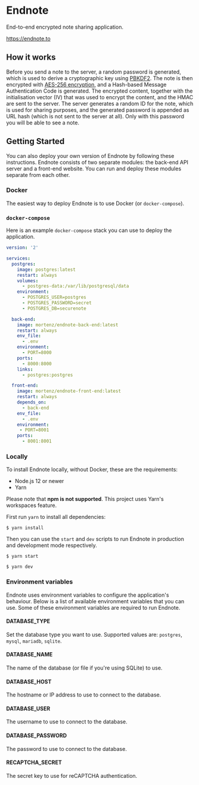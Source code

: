 # Endnote

End-to-end encrypted note sharing application.

https://endnote.to

## How it works

Before you send a note to the server, a random password is generated, which is used to derive a cryptographic key
using [PBKDF2](https://en.wikipedia.org/wiki/PBKDF2). The note is then encrypted with
[AES-256 encryption](https://en.wikipedia.org/wiki/Advanced_Encryption_Standard), and a Hash-based Message
Authentication Code is generated. The encrypted content, together with the initialisation vector (IV) that was used
to encrypt the content, and the HMAC are sent to the server. The server generates a random ID
for the note, which is used for sharing purposes, and the generated password is appended as URL hash (which is not sent
to the server at all). Only with this password you will be able to see a note.

## Getting Started

You can also deploy your own version of Endnote by following these instructions. Endnote consists of two separate
modules: the back-end API server and a front-end website. You can run and deploy these modules separate from each other.

### Docker

The easiest way to deploy Endnote is to use Docker (or `docker-compose`).

### `docker-compose`

Here is an example `docker-compose` stack you can use to deploy the application.

```yaml
version: '2'

services:
  postgres:
    image: postgres:latest
    restart: always
    volumes:
      - postgres-data:/var/lib/postgresql/data
    environment:
      - POSTGRES_USER=postgres
      - POSTGRES_PASSWORD=secret
      - POSTGRES_DB=securenote

  back-end:
    image: mortenz/endnote-back-end:latest
    restart: always
    env_file:
      - .env
    environment:
      - PORT=8000
    ports:
      - 8000:8000
    links:
      - postgres:postgres

  front-end:
    image: mortenz/endnote-front-end:latest
    restart: always
    depends_on:
      - back-end
    env_file:
      - .env
    environment:
     - PORT=8001
    ports:
      - 8001:8001
```

### Locally

To install Endnote locally, without Docker, these are the requirements:

- Node.js 12 or newer
- Yarn

Please note that **npm is not supported**. This project uses Yarn's workspaces feature.

First run `yarn` to install all dependencies:

```
$ yarn install
```

Then you can use the `start` and `dev` scripts to run Endnote in production and development mode respectively.

```
$ yarn start
```

```
$ yarn dev
```

### Environment variables

Endnote uses environment variables to configure the application's behaviour. Below is a list of available environment
 variables that you can use. Some of these environment variables are required to run Endnote.

#### DATABASE_TYPE

Set the database type you want to use. Supported values are: `postgres`, `mysql`, `mariadb`, `sqlite`.

#### DATABASE_NAME

The name of the database (or file if you're using SQLite) to use.

#### DATABASE_HOST

The hostname or IP address to use to connect to the database.

#### DATABASE_USER

The username to use to connect to the database.

#### DATABASE_PASSWORD

The password to use to connect to the database.

#### RECAPTCHA_SECRET

The secret key to use for reCAPTCHA authentication.
